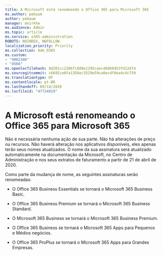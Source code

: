 ```yaml
---
title: A Microsoft está renomeando o Office 365 para Microsoft 365
ms.author: pebaum
author: pebaum
manager: mnirkhe
ms.audience: Admin
ms.topic: article
ms.service: o365-administration
ROBOTS: NOINDEX, NOFOLLOW
localization_priority: Priority
ms.collection: Adm_O365
ms.custom:
- "9002346"
- "4566"
ms.openlocfilehash: 9d201cc2286fc609e1295caecd60b9453fd124f4
ms.sourcegitcommit: c6692ce0fa1358ec3529e59ca0ecdfdea4cdc759
ms.translationtype: HT
ms.contentlocale: pt-BR
ms.lasthandoff: 09/14/2020
ms.locfileid: "47724819"
---
```

# <a name="microsoft-is-renaming-office-365-to-microsoft-365"></a>A Microsoft está renomeando o Office 365 para Microsoft 365

Não é necessária nenhuma ação de sua parte. Não há alterações de preço ou recursos. Não haverá alteração nos aplicativos disponíveis, eles apenas terão seus nomes atualizados. O nome da sua assinatura será atualizado automaticamente na documentação da Microsoft, no Centro de Administração e nos seus extratos de faturamento a partir de 21 de abril de 2020.

Como parte da mudança de nome, as seguintes assinaturas serão renomeadas:

- O Office 365 Business Essentials se tornará o Microsoft 365 Business Basic.

- O Office 365 Business Premium se tornará o Microsoft 365 Business Standard.

- O Microsoft 365 Business se tornará o Microsoft 365 Business Premium.

- O Office 365 Business se tornará o Microsoft 365 Apps para Pequenos e Médios negócios.

- O Office 365 ProPlus se tornará o Microsoft 365 Apps para Grandes Empresas.
